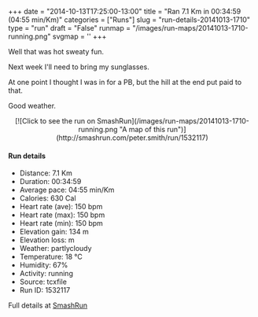 +++
date = "2014-10-13T17:25:00-13:00"
title = "Ran 7.1 Km in 00:34:59 (04:55 min/Km)"
categories = ["Runs"]
slug = "run-details-20141013-1710"
type = "run"
draft = "False"
runmap = "/images/run-maps/20141013-1710-running.png"
svgmap = '<polyline points="80 91, 100 72, 92 62, 89 55, 86 55, 86 49, 69 42, 64 43, 47 38, 46 37, 12 28, 12 26, 25 15, 27 13, 28 10, 23 9, 10 22, 6 25, 0 41, 15 45, 15 50, 21 54, 25 51, 30 51, 36 43, 40 43, 43 41, 47 42, 49 39, 67 43, 69 42, 86 49, 85 53, 89 56, 91 63, 100 72, 98 75, 80 91">'
+++

Well that was hot sweaty fun. 

Next week I'll need to bring my sunglasses. 

At one point I thought I was in for a PB, but the hill at the end put paid to that. 

Good weather. 



<!--more-->

<center>
[![Click to see the run on SmashRun](/images/run-maps/20141013-1710-running.png "A map of this run")](http://smashrun.com/peter.smith/run/1532117)
</center>

#### Run details

* Distance: 7.1 Km
* Duration: 00:34:59
* Average pace: 04:55 min/Km
* Calories: 630 Cal
* Heart rate (ave): 150 bpm
* Heart rate (max): 150 bpm
* Heart rate (min): 150 bpm
* Elevation gain: 134 m
* Elevation loss:  m
* Weather: partlycloudy
* Temperature: 18 &deg;C
* Humidity: 67%
* Activity: running
* Source: tcxfile
* Run ID: 1532117

Full details at [SmashRun](http://smashrun.com/peter.smith/run/1532117)